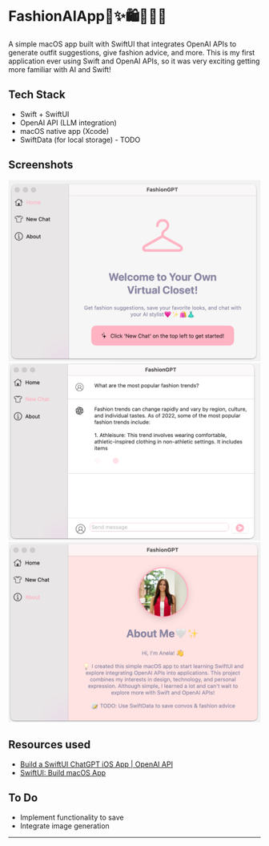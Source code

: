 # FashionAIApp🩷​​✨​🛍️👗👛​​🫶​

A simple macOS app built with SwiftUI that integrates OpenAI APIs to generate outfit suggestions, give fashion advice, and more. This is my first application ever using Swift and OpenAI APIs, so it was very exciting getting more familiar with AI and Swift!

## Tech Stack
- Swift + SwiftUI
- OpenAI API (LLM integration)
- macOS native app (Xcode)
- SwiftData (for local storage) - TODO

## Screenshots
![image alt](https://github.com/anelatrakic/FashionAIApp/blob/ed649a6ed9f310bb930823200dbeb72ef5ab4386/HomePage.png)
![image alt](https://github.com/anelatrakic/FashionAIApp/blob/ed649a6ed9f310bb930823200dbeb72ef5ab4386/ChatPage.png)
![image alt](https://github.com/anelatrakic/FashionAIApp/blob/ed649a6ed9f310bb930823200dbeb72ef5ab4386/AboutPage.png)

## Resources used
- [Build a SwiftUI ChatGPT iOS App | OpenAI API](https://www.youtube.com/watch?v=PLEgTCT20zU)
- [SwiftUI: Build macOS App](https://www.youtube.com/watch?v=6Qa-SspgRMM)

## To Do
- Implement functionality to save
- Integrate image generation

---
